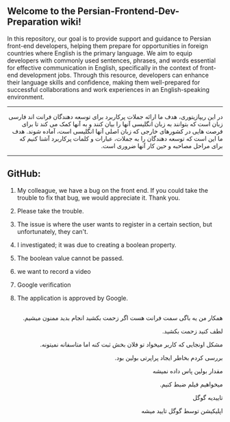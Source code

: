 ## Welcome to the Persian-Frontend-Dev-Preparation wiki!

In this repository, our goal is to provide support and guidance to Persian front-end developers, helping them prepare for opportunities in foreign countries where English is the primary language. We aim to equip developers with commonly used sentences, phrases, and words essential for effective communication in English, specifically in the context of front-end development jobs. Through this resource, developers can enhance their language skills and confidence, making them well-prepared for successful collaborations and work experiences in an English-speaking environment.

***

<div dir="rtl">
 در این ریپازیتوری، هدف ما ارائه جملات پرکاربرد برای توسعه دهندگان فرانت اند فارسی زبان است که بتوانند به زبان انگلیسی آنها را بیان کنند و به آنها کمک می کند تا برای فرصت هایی در کشورهای خارجی که زبان اصلی آنها انگلیسی است، آماده شوند. هدف ما این است که توسعه دهندگان را به جملات، عبارات و کلمات پرکاربرد آشنا کنیم که برای مراحل مصاحبه و حین کار آنها ضروری است.
</div>

***
## GitHub:
1. My colleague, we have a bug on the front end. If you could take the trouble to fix that bug, we would appreciate it. Thank you.

2. Please take the trouble.

3. The issue is where the user wants to register in a certain section, but unfortunately, they can't.

4. I investigated; it was due to creating a boolean property.

5. The boolean value cannot be passed.

6.  we want to record a video
7. Google verification 
8. The application is approved by Google.
##
<div dir='rtl'>

همکار من یه باگی سمت فرانت هست اگر زحمت بکشید انجام بدید ممنون میشیم.

لطف کنید زحمت بکشید.

مشکل اونجایی که کاربر میخواد تو فلان بخش ثبت کنه اما متاسفانه نمیتونه.

بررسی کردم بخاطر ایجاد پراپرتی بولین بود.

مقدار بولین پاس داده نمیشه

 میخواهیم فیلم ضبط کنیم.

  تاییدیه گوگل

  اپلیکیشن توسط گوگل تایید میشه

</div>
